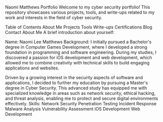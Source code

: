 Naomi Matthews Portfolio
Welcome to my cyber security portfolio! This repository showcases various projects, tools, and write-ups related to my work and interests in the field of cyber security.

Table of Contents
About Me
Projects
Tools
Write-ups
Certifications
Blog
Contact
About Me
A brief introduction about yourself:

Name: Naomi Lee Matthews
Background: I initially pursued a Bachelor's degree in Computer Games Development, where I developed a strong foundation in programming and software engineering. During my studies, I discovered a passion for iOS development and web development, which allowed me to combine creativity with technical skills to build engaging applications and websites.

Driven by a growing interest in the security aspects of software and applications, I decided to further my education by pursuing a Master's degree in Cyber Security. This advanced study has equipped me with specialized knowledge in areas such as network security, ethical hacking, and threat analysis, enabling me to protect and secure digital environments effectively.
Skills: Network Security
Penetration Testing
Incident Response
Malware Analysis
Vulnerability Assessment
iOS Development
Web Development
<!--
Projects

Tools
List of tools you have developed or frequently use:

Tool Name: A brief description of the tool and its purpose. Link to the tool repository
Write-ups
A collection of your write-ups on various topics:

Topic Title: A brief description of the topic. Read more
Certifications
List your certifications:

Certification Name: Issued by [Issuing Organization] on [Date]
Certification Name: Issued by [Issuing Organization] on [Date]
Blog
Links to your blog or selected blog posts related to cyber security:

Blog Post Title: A brief description. Read more
Contact
Feel free to reach out to me:

Email: [Your Email]
LinkedIn: Your LinkedIn Profile
Twitter: Your Twitter Handle (if applicable)
Website: Your Personal Website (if applicable)
Example Content for Sections
